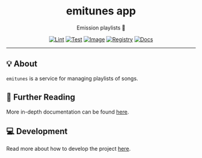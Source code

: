 <h1 align="center">emitunes app</h1>

<div align="center">

Emission playlists 💽

[![Lint](https://github.com/radio-aktywne/app-emitunes/actions/workflows/lint.yaml/badge.svg)](https://github.com/radio-aktywne/app-emitunes/actions/workflows/lint.yaml)
[![Test](https://github.com/radio-aktywne/app-emitunes/actions/workflows/test.yaml/badge.svg)](https://github.com/radio-aktywne/app-emitunes/actions/workflows/test.yaml)
[![Image](https://github.com/radio-aktywne/app-emitunes/actions/workflows/image.yaml/badge.svg)](https://github.com/radio-aktywne/app-emitunes/actions/workflows/image.yaml)
[![Registry](https://github.com/radio-aktywne/app-emitunes/actions/workflows/registry.yaml/badge.svg)](https://github.com/radio-aktywne/app-emitunes/actions/workflows/registry.yaml)
[![Docs](https://github.com/radio-aktywne/app-emitunes/actions/workflows/docs.yaml/badge.svg)](https://github.com/radio-aktywne/app-emitunes/actions/workflows/docs.yaml)

</div>

---

## 💡 About

`emitunes` is a service for managing playlists of songs.

## 📄 Further Reading

More in-depth documentation can be found
[here](https://radio-aktywne.github.io/app-emitunes).

## 💻 Development

Read more about how to develop the project
[here](https://github.com/radio-aktywne/app-emitunes/blob/main/CONTRIBUTING.md).
